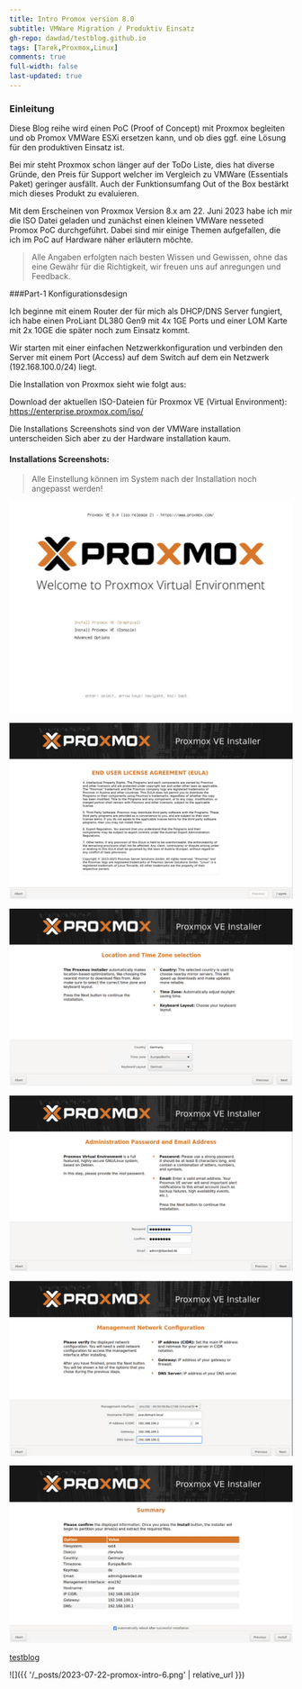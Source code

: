 ```yaml
---
title: Intro Promox version 8.0
subtitle: VMWare Migration / Produktiv Einsatz
gh-repo: dawdad/testblog.github.io
tags: [Tarek,Proxmox,Linux]
comments: true
full-width: false
last-updated: true
---
```



### Einleitung 

Diese Blog reihe wird einen PoC (Proof of Concept) mit Proxmox begleiten und ob Promox VMWare ESXi ersetzen kann, und ob dies ggf. eine Lösung für den produktiven Einsatz ist. 

Bei mir steht Proxmox schon länger auf der ToDo Liste, dies hat diverse Gründe, den Preis für Support welcher im Vergleich zu VMWare (Essentials Paket) geringer ausfällt. Auch der Funktionsumfang Out of the Box bestärkt mich dieses Produkt zu evaluieren. 

Mit dem Erscheinen von Proxmox Version 8.x am 22. Juni 2023 habe ich mir die ISO Datei geladen und zunächst einen kleinen VMWare nesseted Promox PoC durchgeführt. Dabei sind mir einige Themen aufgefallen, die ich im PoC auf Hardware näher erläutern möchte. 

> Alle Angaben erfolgten nach besten Wissen und Gewissen, ohne das eine Gewähr für die Richtigkeit, wir freuen uns auf anregungen und Feedback. 


###Part-1 Konfigurationsdesign

Ich beginne mit einem Router der für mich als DHCP/DNS Server fungiert, ich habe einen ProLiant DL380 Gen9 mit 4x 1GE Ports und einer LOM Karte mit 2x 10GE die später noch zum Einsatz kommt. 

Wir starten mit einer einfachen Netzwerkkonfiguration und verbinden den Server mit einem Port (Access) auf dem Switch auf dem ein Netzwerk (192.168.100.0/24) liegt.

Die Installation von Proxmox sieht wie folgt aus: 

Download der aktuellen ISO-Dateien für Proxmox VE (Virtual Environment): https://enterprise.proxmox.com/iso/

Die Installations Screenshots sind von der VMWare installation unterscheiden Sich aber zu der Hardware installation kaum. 

#### Installations Screenshots:


> Alle Einstellung können im System nach der Installation noch angepasst werden!

![image info](2023-07-22-promox-intro-1.png)

![image info](2023-07-22-promox-intro-2.png)

![image info](2023-07-22-promox-intro-3.png)

![image info](2023-07-22-promox-intro-4.png)

![image info](_posts/2023-07-22-promox-intro-5.png)

![image info](_posts/2023-07-22-promox-intro-6.png)

[testblog](/testblog/_posts/2023-07-22-promox-intro-5.png)

![]({{ '/_posts/2023-07-22-promox-intro-6.png' | relative_url }})
